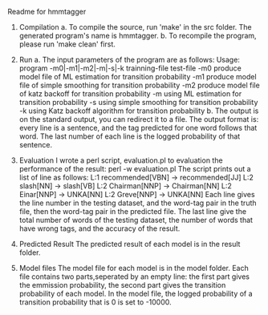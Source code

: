 Readme for hmmtagger

1. Compilation
a. To compile the source, run 'make' in the src folder. The generated program's name is hmmtagger.
b. To recompile the program, please run 'make clean' first.

2. Run
a. The input parameters of the program are as follows:
	  Usage: program -m0|-m1|-m2|-m|-s|-k trainning-file test-file
	         -m0 produce model file of  ML estimation for transition probability
	         -m1 produce model file of simple smoothing for transition probability
	         -m2 produce model file of katz backoff for transition probability
	         -m using ML estimation for transition probability
	         -s using simple smoothing for transition probability
	         -k using Katz backoff algorithm for transition probability
b. The output is on the standard output, you can redirect it to a file. The output format is: every line is a sentence, and the tag predicted for one word follows that word. The last number of each line is the logged probability of that sentence.


3. Evaluation
I wrote a perl script, evaluation.pl to evaluation the performance of the result:
  perl -w evaluation.pl <truth file> <predicted file>
The script prints out a list of line as follows:
    L:1 recommended[VBN] -> recommended[JJ]
    L:2 slash[NN] -> slash[VB]
    L:2 Chairman[NNP] -> Chairman[NN]
    L:2 Einar[NNP] -> UNKA[NN]
    L:2 Greve[NNP] -> UNKA[NN]
Each line gives the line number in the testing dataset, and the word-tag pair in the truth file, then the word-tag pair in the predicted file.
The last line give the total number of words of the testing dataset, the number of words that have wrong tags, and the accuracy of the result.

4. Predicted Result
The predicted result of each model is in the result folder.

5. Model files
The model file for each model is in the model folder. Each file contains two parts,seperated by an empty line: the first part gives the emmission probability, the second part gives the transition probability of each model. In the model file, the logged probability of a transition probability that is 0 is set to -10000.
